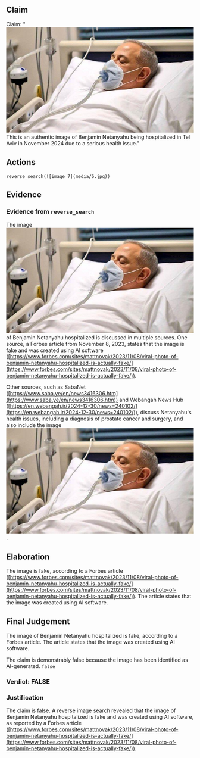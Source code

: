 ## Claim
Claim: "![image 7](media/6.jpg) This is an authentic image of Benjamin Netanyahu being hospitalized in Tel Aviv in November 2024 due to a serious health issue."

## Actions
```
reverse_search(![image 7](media/6.jpg))
```

## Evidence
### Evidence from `reverse_search`
The image ![image 7](media/6.jpg) of Benjamin Netanyahu hospitalized is discussed in multiple sources. One source, a Forbes article from November 8, 2023, states that the image is fake and was created using AI software ([https://www.forbes.com/sites/mattnovak/2023/11/08/viral-photo-of-benjamin-netanyahu-hospitalized-is-actually-fake/](https://www.forbes.com/sites/mattnovak/2023/11/08/viral-photo-of-benjamin-netanyahu-hospitalized-is-actually-fake/)).

Other sources, such as SabaNet ([https://www.saba.ye/en/news3416306.htm](https://www.saba.ye/en/news3416306.htm)) and Webangah News Hub ([https://en.webangah.ir/2024-12-30/news=240102/](https://en.webangah.ir/2024-12-30/news=240102/)), discuss Netanyahu's health issues, including a diagnosis of prostate cancer and surgery, and also include the image ![image 7](media/6.jpg).


## Elaboration
The image is fake, according to a Forbes article ([https://www.forbes.com/sites/mattnovak/2023/11/08/viral-photo-of-benjamin-netanyahu-hospitalized-is-actually-fake/](https://www.forbes.com/sites/mattnovak/2023/11/08/viral-photo-of-benjamin-netanyahu-hospitalized-is-actually-fake/)). The article states that the image was created using AI software.


## Final Judgement
The image of Benjamin Netanyahu hospitalized is fake, according to a Forbes article. The article states that the image was created using AI software.

The claim is demonstrably false because the image has been identified as AI-generated. `false`

### Verdict: FALSE

### Justification
The claim is false. A reverse image search revealed that the image of Benjamin Netanyahu hospitalized is fake and was created using AI software, as reported by a Forbes article ([https://www.forbes.com/sites/mattnovak/2023/11/08/viral-photo-of-benjamin-netanyahu-hospitalized-is-actually-fake/](https://www.forbes.com/sites/mattnovak/2023/11/08/viral-photo-of-benjamin-netanyahu-hospitalized-is-actually-fake/)).
